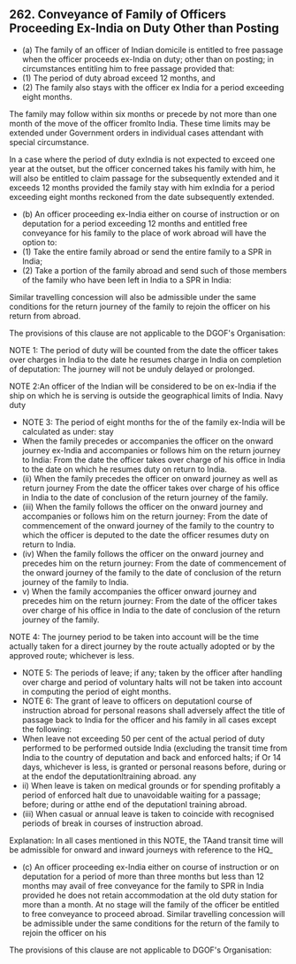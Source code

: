 ## 262. Conveyance of Family of Officers Proceeding Ex-India on Duty Other than Posting

- (a) The family of an officer of Indian domicile is entitled to free passage when the officer proceeds ex-India on duty; other than on posting; in circumstances entitling him to free passage provided that:
- (1) The period of duty abroad exceed 12 months, and
- (2) The family also stays with the officer ex India for a period exceeding eight months.

The family may follow within six months or precede by not more than one month of the move of the officer fromlto India. These time limits may be extended under Government orders in individual cases attendant with special circumstance.

In a case where the period of duty exIndia is not expected to exceed one year at the outset, but the officer concerned takes his family with him, he will also be entitled to claim passage for the subsequently extended and it exceeds 12 months provided the family stay with him exIndia for a period exceeding eight months reckoned from the date subsequently extended.

- (b) An officer proceeding ex-India either on course of instruction or on deputation for a period exceeding 12 months and entitled free conveyance for his family to the place of work abroad will have the option to:
- (1) Take the entire family abroad or send the entire family to a SPR in India;
- (2) Take a portion of the family abroad and send such of those members of the family who have been left in India to a SPR in India:

Similar travelling concession will also be admissible under the same conditions for the return journey of the family to rejoin the officer on his return from abroad.

The provisions of this clause are not applicable to the DGOF's Organisation:

NOTE 1: The period of duty will be counted from the date the officer takes over charges in India to the date he resumes charge in India on completion of deputation: The journey will not be unduly delayed or prolonged.

NOTE 2:An officer of the Indian will be considered to be on ex-India if the ship on which he is serving is outside the geographical limits of India. Navy duty

- NOTE 3: The period of eight months for the of the family ex-India will be calculated as under: stay
- When the family precedes or accompanies the officer on the onward journey ex-India and accompanies or follows him on the return journey to India: From the date the officer takes over charge of his office in India to the date on which he resumes duty on return to India.
- (ii) When the family precedes the officer on onward journey as well as return journey From the date the officer takes over charge of his office in India to the date of conclusion of the return journey of the family.
- (iii) When the family follows the officer on the onward journey and accompanies or follows him on the return journey: From the date of commencement of the onward journey of the family to the country to which the officer is deputed to the date the officer resumes duty on return to India.
- (iv) When the family follows the officer on the onward journey and precedes him on the return journey: From the date of commencement of the onward journey of the family to the date of conclusion of the return journey of the family to India.
- v) When the family accompanies the officer onward journey and precedes him on the return journey: From the date of the officer takes over charge of his office in India to the date of conclusion of the return journey of the family.

NOTE 4: The journey period to be taken into account will be the time actually taken for a direct journey by the route actually adopted or by the approved route; whichever is less.

- NOTE 5: The periods of leave; if any; taken by the officer after handling over charge and period of voluntary halts will not be taken into account in computing the period of eight months.
- NOTE 6: The grant of leave to officers on deputationl course of instruction abroad for personal reasons shall adversely affect the title of passage back to India for the officer and his family in all cases except the following:
- When leave not exceeding 50 per cent of the actual period of duty performed to be performed outside India (excluding the transit time from India to the country of deputation and back and enforced halts; if Or 14 days, whichever is less, is granted or personal reasons before, during or at the endof the deputationltraining abroad. any
- ii) When leave is taken on medical grounds or for spending profitably a period of enforced halt due to unavoidable waiting for a passage; before; during or atthe end of the deputationl training abroad.
- (iii) When casual or annual leave is taken to coincide with recognised periods of break in courses of instruction abroad.

Explanation: In all cases mentioned in this NOTE, the TAand transit time will be admissible for onward and inward journeys with reference to the HQ\_

- (c) An officer proceeding ex-India either on course of instruction or on deputation for a period of more than three months but less than 12 months may avail of   free conveyance for the family to SPR in India provided he does not retain accommodation at the old duty station for more than a month. At no stage will the family of the officer be entitled to free conveyance to proceed abroad. Similar travelling concession will be admissible under the same conditions for the return of the family to rejoin the officer on his

The provisions of this clause are not applicable to DGOF's Organisation:

